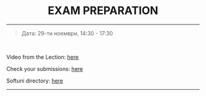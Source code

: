 <h1 align="center">EXAM PREPARATION</h1>

<hr>

<blockquote>
    <p>Дата: 29-ти ноември, 14:30 - 17:30</p>
</blockquote>

<br>

<p>
    Video from the Lection: <a href="https://www.youtube.com/watch?v=Nj4aa97PGdc&feature=emb_title">here</a>
</p>
<p>
    Check your submissions: <a href="https://judge.softuni.bg/Contests/Practice/Index/1767#0">here</a>
</p>
<p>
    Softuni directory: <a href="https://softuni.bg/trainings/2442/python-fundamentals-september-2019#lesson-12670">here</a>
</p>
<hr>
